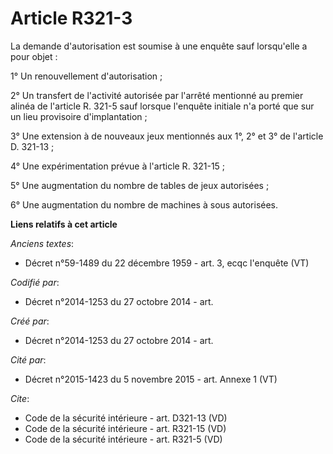 # Article R321-3

La demande d'autorisation est soumise à une enquête sauf lorsqu'elle a pour objet : 

1° Un renouvellement d'autorisation ; 

2° Un transfert de l'activité autorisée par l'arrêté mentionné au premier alinéa de l'article R. 321-5 sauf lorsque l'enquête
initiale n'a porté que sur un lieu provisoire d'implantation ; 

3° Une extension à de nouveaux jeux mentionnés aux 1°, 2° et 3° de l'article D. 321-13 ; 

4° Une expérimentation prévue à l'article R. 321-15 ; 

5° Une augmentation du nombre de tables de jeux autorisées ; 

6° Une augmentation du nombre de machines à sous autorisées.

**Liens relatifs à cet article**

_Anciens textes_:

  - Décret n°59-1489 du 22 décembre 1959 - art. 3, ecqc l'enquête (VT)

_Codifié par_:

  - Décret n°2014-1253 du 27 octobre 2014 - art.

_Créé par_:

  - Décret n°2014-1253 du 27 octobre 2014 - art.

_Cité par_:

  - Décret n°2015-1423 du 5 novembre 2015 - art. Annexe 1 (VT)

_Cite_:

  - Code de la sécurité intérieure - art. D321-13 (VD)
  - Code de la sécurité intérieure - art. R321-15 (VD)
  - Code de la sécurité intérieure - art. R321-5 (VD)
